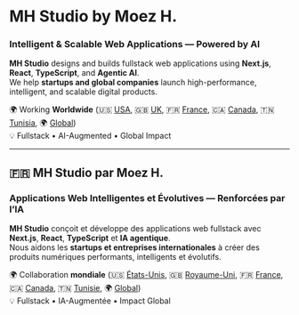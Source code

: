 # MH Studio by Moez H.

### Intelligent & Scalable Web Applications — Powered by AI

**MH Studio** designs and builds fullstack web applications using **Next.js**, **React**, **TypeScript**, and **Agentic AI**.  
We help **startups and global companies** launch high-performance, intelligent, and scalable digital products.

🌍 Working **Worldwide** (🇺🇸 [USA](https://us.moezh.com/en), 🇬🇧 [UK](https://uk.moezh.com/en), 🇫🇷 [France](https://fr.moezh.com/en), 🇨🇦 [Canada](https://ca.moezh.com/en), 🇹🇳 [Tunisia](https://tn.moezh.com/en), 🌍 [Global](https://moezh.com/en))  
💡 Fullstack • AI-Augmented • Global Impact

---

## 🇫🇷 MH Studio par Moez H.

### Applications Web Intelligentes et Évolutives — Renforcées par l’IA

**MH Studio** conçoit et développe des applications web fullstack avec **Next.js**, **React**, **TypeScript** et **IA agentique**.  
Nous aidons les **startups et entreprises internationales** à créer des produits numériques performants, intelligents et évolutifs.

🌍 Collaboration **mondiale** (🇺🇸 [États-Unis](https://us.moezh.com/fr), 🇬🇧 [Royaume-Uni](https://uk.moezh.com/fr), 🇫🇷 [France](https://fr.moezh.com/fr), 🇨🇦 [Canada](https://ca.moezh.com/fr), 🇹🇳 [Tunisie](https://tn.moezh.com/fr), 🌍 [Global](https://moezh.com/fr))  
💡 Fullstack • IA-Augmentée • Impact Global
